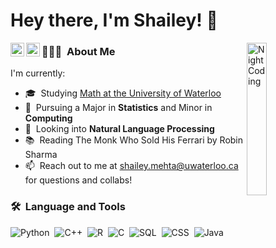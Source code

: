 # Hey there, I'm Shailey! 👋 
<a href="https://www.linkedin.com/in/shailey-mehta/">
  <img align="left" alt="Shailey's Linkedin" width="22px" src="https://raw.githubusercontent.com/peterthehan/peterthehan/master/assets/linkedin.svg" />
</a>
<a href="https://open.spotify.com/user/shaimehta?si=d6f22dbe044f4bda">
  <img align="left" alt="Shailey's Spotify" width="22px" src="https://upload.wikimedia.org/wikipedia/commons/1/19/Spotify_logo_without_text.svg" />
</a>

<img align="right" alt="Night Coding" width="25%" src="https://media.giphy.com/media/YPQ62IX4xd60xJDaBu/giphy.gif"/>


### 👩🏻‍💻 &nbsp;About Me
I'm currently:
- 🎓 &nbsp;Studying <a href="https://uwaterloo.ca/future-students/programs/mathematics">Math at the University of Waterloo</a>
- 🤖 &nbsp;Pursuing a Major in **Statistics** and Minor in **Computing**
- 🌱 &nbsp;Looking into **Natural Language Processing**
- 📚 &nbsp;Reading The Monk Who Sold His Ferrari by Robin Sharma
- 📫 &nbsp;Reach out to me at [shailey.mehta@uwaterloo.ca](shailey.mehta@uwaterloo.ca) for questions and collabs!

### 🛠 &nbsp;Language and Tools
![Python](https://img.shields.io/badge/-Python-05122A?style=flat&logo=python)&nbsp;
![C++](https://img.shields.io/badge/-C++-05122A?style=flat&logo=c++)&nbsp;
![R](https://img.shields.io/badge/-R-05122A?style=flat&logo=R&logoColor=FFA518)&nbsp;
![C](https://img.shields.io/badge/-C-05122A?style=flat&logo=C&logoColor=A8B9CC)&nbsp;
![SQL](https://img.shields.io/badge/-SQL-05122A?style=flat&logo=SQL5)&nbsp;
![CSS](https://img.shields.io/badge/-CSS-05122A?style=flat&logo=CSS3&logoColor=1572B6)&nbsp;
![Java](https://img.shields.io/badge/-Java-05122A?style=flat&logo=java)&nbsp;

<!--
![React](https://img.shields.io/badge/-React-05122A?style=flat&logo=react)&nbsp;
![Saas](https://img.shields.io/badge/-Saas-05122A?style=flat&logo=sass)&nbsp;
![Bootstrap](https://img.shields.io/badge/-Bootstrap-05122A?style=flat&logo=bootstrap)&nbsp;
![Node.js](https://img.shields.io/badge/-Node.js-05122A?style=flat&logo=nodejs)&nbsp;
![Express](https://img.shields.io/badge/-Express.js-05122A?style=flat&logo=express)&nbsp;
![Firebase](https://img.shields.io/badge/-Firebase-05122A?style=flat&logo=firebase)&nbsp;
![MongoDB](https://img.shields.io/badge/-MongoDB-05122A?style=flat&logo=mongodb)&nbsp;
![MySQL](https://img.shields.io/badge/-MySQL-05122A?style=flat&logo=mysql)&nbsp;
![MySQL](https://img.shields.io/badge/-PostgreSQL-05122A?style=flat&logo=postgresql)&nbsp;
![GraphQL](https://img.shields.io/badge/-GraphQL-05122A?style=flat&logo=graphql)&nbsp;

![Git](https://img.shields.io/badge/-Git-05122A?style=flat&logo=git)&nbsp;
![GitHub](https://img.shields.io/badge/-GitHub-05122A?style=flat&logo=github)&nbsp; -->


